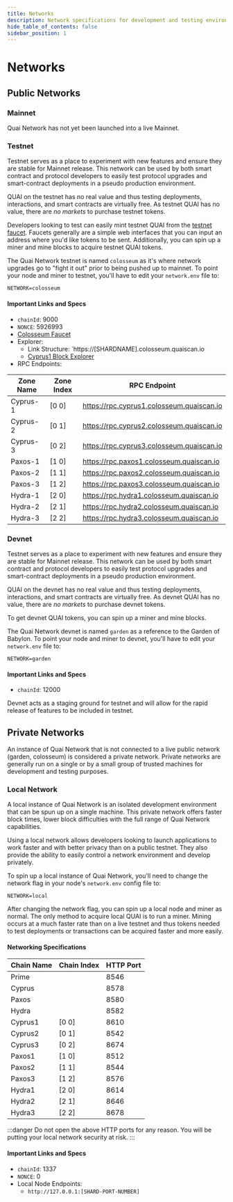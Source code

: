 ```yaml
---
title: Networks
description: Network specifications for development and testing environments.
hide_table_of_contents: false
sidebar_position: 1
---
```


# Networks

## Public Networks

### Mainnet

Quai Network has not yet been launched into a live Mainnet.

### Testnet

Testnet serves as a place to experiment with new features and ensure they are stable for Mainnet release. This network can be used by both smart contract and protocol developers to easily test protocol upgrades and smart-contract deployments in a pseudo production environment.

QUAI on the testnet has no real value and thus testing deployments, interactions, and smart contracts are virtually free. As testnet QUAI has no value, there are _no markets_ to purchase testnet tokens.

Developers looking to test can easily mint testnet QUAI from the [testnet faucet](https://faucet.quai.network). Faucets generally are a simple web interfaces that you can input an address where you'd like tokens to be sent. Additionally, you can spin up a miner and mine blocks to acquire testnet QUAI tokens.

The Quai Network testnet is named `colosseum` as it's where network upgrades go to "fight it out" prior to being pushed up to mainnet. To point your node and miner to testnet, you'll have to edit your `network.env` file to:

```
NETWORK=colosseum
```

#### Important Links and Specs

- `chainId`: 9000
- `NONCE`: 5926993
- [Colosseum Faucet](https://faucet.quai.network)
- Explorer:
  - Link Structure: \`https://\[SHARDNAME].colosseum.quaiscan.io
  - [Cyprus1 Block Explorer](https://cyprus1.colosseum.quaiscan.io/)
- RPC Endpoints:

| Zone Name | Zone Index | RPC Endpoint                              |
| --------- | ---------- | ----------------------------------------- |
| Cyprus-1  | [0 0]      | https://rpc.cyprus1.colosseum.quaiscan.io |
| Cyprus-2  | [0 1]      | https://rpc.cyprus2.colosseum.quaiscan.io |
| Cyprus-3  | [0 2]      | https://rpc.cyprus3.colosseum.quaiscan.io |
| Paxos-1   | [1 0]      | https://rpc.paxos1.colosseum.quaiscan.io  |
| Paxos-2   | [1 1]      | https://rpc.paxos2.colosseum.quaiscan.io  |
| Paxos-3   | [1 2]      | https://rpc.paxos3.colosseum.quaiscan.io  |
| Hydra-1   | [2 0]      | https://rpc.hydra1.colosseum.quaiscan.io  |
| Hydra-2   | [2 1]      | https://rpc.hydra2.colosseum.quaiscan.io  |
| Hydra-3   | [2 2]      | https://rpc.hydra3.colosseum.quaiscan.io  |

### Devnet

Testnet serves as a place to experiment with new features and ensure they are stable for Mainnet release. This network can be used by both smart contract and protocol developers to easily test protocol upgrades and smart-contract deployments in a pseudo production environment.

QUAI on the devnet has no real value and thus testing deployments, interactions, and smart contracts are virtually free. As devnet QUAI has no value, there are _no markets_ to purchase devnet tokens.

To get devnet QUAI tokens, you can spin up a miner and mine blocks.

The Quai Network devnet is named `garden` as a reference to the Garden of Babylon. To point your node and miner to devnet, you'll have to edit your `network.env` file to:

```
NETWORK=garden
```

#### Important Links and Specs

- `chainId`: 12000

Devnet acts as a staging ground for testnet and will allow for the rapid release of features to be included in testnet.

## Private Networks

An instance of Quai Network that is not connected to a live public network (garden, colosseum) is considered a private network. Private networks are generally run on a single or by a small group of trusted machines for development and testing purposes.

### Local Network

A local instance of Quai Network is an isolated development environment that can be spun up on a single machine. This private network offers faster block times, lower block difficulties with the full range of Quai Network capabilities.

Using a local network allows developers looking to launch applications to work faster and with better privacy than on a public testnet. They also provide the ability to easily control a network environment and develop privately.

To spin up a local instance of Quai Network, you'll need to change the network flag in your node's `network.env` config file to:

```
NETWORK=local
```

After changing the network flag, you can spin up a local node and miner as normal. The only method to acquire local QUAI is to run a miner. Mining occurs at a much faster rate than on a live testnet and thus tokens needed to test deployments or transactions can be acquired faster and more easily.

#### Networking Specifications

| Chain Name | Chain Index | HTTP Port |
| ---------- | ----------- | --------- |
| Prime      |             | 8546      |
| Cyprus     |             | 8578      |
| Paxos      |             | 8580      |
| Hydra      |             | 8582      |
| Cyprus1    | [0 0]       | 8610      |
| Cyprus2    | [0 1]       | 8542      |
| Cyprus3    | [0 2]       | 8674      |
| Paxos1     | [1 0]       | 8512      |
| Paxos2     | [1 1]       | 8544      |
| Paxos3     | [1 2]       | 8576      |
| Hydra1     | [2 0]       | 8614      |
| Hydra2     | [2 1]       | 8646      |
| Hydra3     | [2 2]       | 8678      |

:::danger
Do not open the above HTTP ports for any reason. You will be putting your local network security at risk.
:::

#### Important Links and Specs

- `chainId`: 1337
- `NONCE`: 0
- Local Node Endpoints:
  - `http://127.0.0.1:[SHARD-PORT-NUMBER]`
